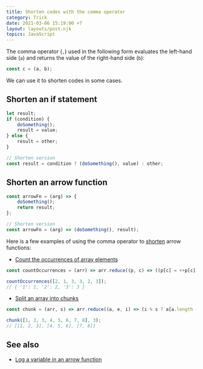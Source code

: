 ```yaml
---
title: Shorten codes with the comma operator
category: Trick
date: 2021-03-06 15:19:00 +7
layout: layouts/post.njk
topics: JavaScript
---
```


The comma operator (`,`) used in the following form evaluates the left-hand side (`a`) and returns the value of the right-hand side (`b`):

```js
const c = (a, b);
```

We can use it to shorten codes in some cases.

## Shorten an if statement

```js
let result;
if (condition) {
    doSomething();
    result = value;
} else {
    result = other;
}

// Shorten version
const result = condition ? (doSomething(), value) : other;
```

## Shorten an arrow function

```js
const arrowFn = (arg) => {
    doSomething();
    return result;
};

// Shorten version
const arrowFn = (arg) => (doSomething(), result);
```

Here is a few examples of using the comma operator to [shorten](https://1loc.dev) arrow functions:

-   [Count the occurrences of array elements](https://1loc.dev/#count-the-occurrences-of-array-elements)

```js
const countOccurrences = (arr) => arr.reduce((p, c) => ((p[c] = ++p[c] || 1), p), {});

countOccurrences([2, 1, 3, 3, 2, 3]);
// { '1': 1, '2': 2, '3': 3 }
```

-   [Split an array into chunks](https://1loc.dev/#split-an-array-into-chunks)

```js
const chunk = (arr, s) => arr.reduce((a, e, i) => (i % s ? a[a.length - 1].push(e) : a.push([e]), a), []);

chunk([1, 2, 3, 4, 5, 6, 7, 8], 3);
// [[1, 2, 3], [4, 5, 6], [7, 8]]
```

## See also

-   [Log a variable in an arrow function](/log-a-variable-in-an-arrow-function)
